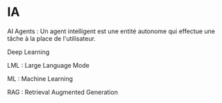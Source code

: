 # IA

 AI Agents        :  Un agent intelligent est une entité autonome qui effectue une tâche à la place de l'utilisateur.
 
 Deep Learning
 
 LML              :  Large Language Mode

  ML              :  Machine Learning

  RAG             :  Retrieval Augmented Generation

  

 

